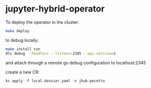 # jupyter-hybrid-operator

To deploy the operator in the cluster:
```sh
make deploy
```

to debug locally:

```sh
make install run
dlv debug --headless --listen=:2345 --api-version=2
```

and attach through a remote go debug configuration to localhost:2345

create a new CR:

```
kc apply -f local.dossier.yaml -n jhub-pecetto
```
